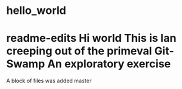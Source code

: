 # hello_world
readme-edits
Hi world
This is Ian creeping out of the primeval Git-Swamp
An exploratory exercise
 =======
A block of files was added
master
